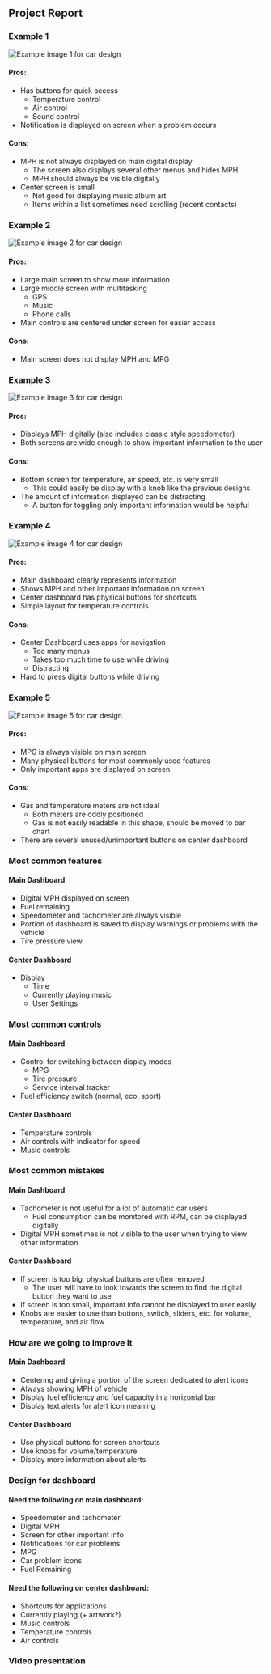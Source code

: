 ## Project Report

### Example 1
![Example image 1 for car design](/assets/car1.png)

#### Pros:
- Has buttons for quick access
  - Temperature control
  - Air control
  - Sound control
- Notification is displayed on screen when a problem occurs

#### Cons:
- MPH is not always displayed on main digital display
  - The screen also displays several other menus and hides MPH 
  - MPH should always be visible digitally 
- Center screen is small
  - Not good for displaying music album art
  - Items within a list sometimes need scrolling (recent contacts)


### Example 2
![Example image 2 for car design](/assets/car2.png)

#### Pros:
- Large main screen to show more information
- Large middle screen with multitasking
  - GPS
  - Music
  - Phone calls
- Main controls are centered under screen for easier access

#### Cons:
- Main screen does not display MPH and MPG


### Example 3
![Example image 3 for car design](/assets/car3.png)

#### Pros:
- Displays MPH digitally (also includes classic style speedometer)
- Both screens are wide enough to show important information to the user

#### Cons:
- Bottom screen for temperature, air speed, etc. is very small
  - This could easily be display with a knob like the previous designs
- The amount of information displayed can be distracting
  - A button for toggling only important information would be helpful


### Example 4
![Example image 4 for car design](/assets/car4.png)

#### Pros:
- Main dashboard clearly represents information
- Shows MPH and other important information on screen
- Center dashboard has physical buttons for shortcuts
- Simple layout for temperature controls

#### Cons:
- Center Dashboard uses apps for navigation
  - Too many menus
  - Takes too much time to use while driving
  - Distracting
- Hard to press digital buttons while driving


### Example 5
![Example image 5 for car design](/assets/car5.png)

#### Pros:
- MPG is always visible on main screen
- Many physical buttons for most commonly used features
- Only important apps are displayed on screen

#### Cons:
- Gas and temperature meters are not ideal
  - Both meters are oddly positioned
  - Gas is not easily readable in this shape, should be moved to bar chart
- There are several unused/unimportant buttons on center dashboard


### Most common features
#### Main Dashboard
- Digital MPH displayed on screen
- Fuel remaining
- Speedometer and tachometer are always visible
- Portion of dashboard is saved to display warnings or problems with the vehicle
- Tire pressure view

#### Center Dashboard
- Display
  - Time
  - Currently playing music
  - User Settings


### Most common controls
#### Main Dashboard
- Control for switching between display modes
  - MPG
  - Tire pressure
  - Service interval tracker
- Fuel efficiency switch (normal, eco, sport)

#### Center Dashboard
- Temperature controls
- Air controls with indicator for speed
- Music controls


### Most common mistakes
#### Main Dashboard
- Tachometer is not useful for a lot of automatic car users
  - Fuel consumption can be monitored with RPM, can be displayed digitally
- Digital MPH sometimes is not visible to the user when trying to view other information

#### Center Dashboard
- If screen is too big, physical buttons are often removed
  - The user will have to look towards the screen to find the digital button they want to use
- If screen is too small, important info cannot be displayed to user easily
- Knobs are easier to use than buttons, switch, sliders, etc. for volume, temperature, and air flow


### How are we going to improve it
#### Main Dashboard
- Centering and giving a portion of the screen dedicated to alert icons
- Always showing MPH of vehicle
- Display fuel efficiency and fuel capacity in a horizontal bar
- Display text alerts for alert icon meaning

#### Center Dashboard
- Use physical buttons for screen shortcuts
- Use knobs for volume/temperature
- Display more information about alerts


### Design for dashboard
<!-- Add sketch here -->

#### Need the following on main dashboard:
- Speedometer and tachometer
- Digital MPH
- Screen for other important info
 - Notifications for car problems
 - MPG
- Car problem icons
- Fuel Remaining

#### Need the following on center dashboard:
 - Shortcuts for applications
 - Currently playing (+ artwork?)
 - Music controls
 - Temperature controls
 - Air controls

### Video presentation
<!-- Add link here -->